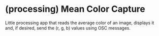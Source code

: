 # (processing) Mean Color Capture

Little processing app that reads the average color of an image, displays it and, if desired, send the (r, g, b) values using OSC messages.
